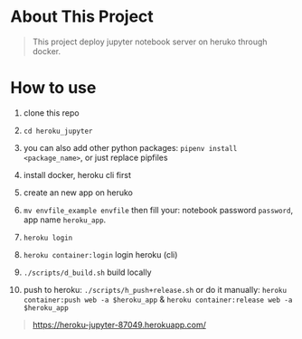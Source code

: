 # About This Project

> This project deploy jupyter notebook server on heruko through docker.

# How to use

1. clone this repo
1. `cd heroku_jupyter`
1. you can also add other python packages: `pipenv install <package_name>`, or just replace pipfiles
1. install docker, heroku cli first
1. create an new app on heruko
1. `mv envfile_example envfile` then fill your: notebook password `password`, app name `heroku_app`.
1. `heroku login`
1. `heroku container:login` login heroku (cli) 

1. `./scripts/d_build.sh` build locally

1. push to heroku: `./scripts/h_push+release.sh` or do it manually: `heroku container:push web -a $heroku_app` & `heroku container:release web -a $heroku_app`

> https://heroku-jupyter-87049.herokuapp.com/
